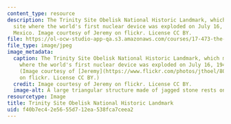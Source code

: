 ```yaml
---
content_type: resource
description: The Trinity Site Obelisk National Historic Landmark, which marks the
  site where the world's first nuclear device was exploded on July 16, 1945, in New
  Mexico. Image courtesy of Jeremy on flickr. License CC BY.
file: https://ol-ocw-studio-app-qa.s3.amazonaws.com/courses/17-473-the-politics-of-nuclear-proliferation-nuclear-history-strategy-and-statecraft-fall-2015/f40b7ec42e5655d712ea538fca7ceea2_17-473f15.jpg
file_type: image/jpeg
image_metadata:
  caption: The Trinity Site Obelisk National Historic Landmark, which marks the site
    where the world's first nuclear device was exploded on July 16, 1945, in New Mexico.
    (Image courtesy of [Jeremy](https://www.flickr.com/photos/jthoel/8073242824/in/photolist-dipzjj-ntWSGJ-nJoSpQ-dipwsH-dipuh7-dipB92-dipu7j-dipwaz-dipBnv-dipwj2-dipw98-dipzkE-dipw38-dipzhC-dipwfg-dipyZS-as6JCW-dipBsK-ntWRa5-58JExC-dipu2L-dipw1x-58Eunz-8PFany-dipw5D-dipBbZ-dipzdU-dipBpv-diptPN-dipyYG-diptMj-dipwvc-dipu61-dipBfM-dipzcU-dipz93-diptHE-dipvXH-dipz7C-dipBh8-dipBmx-dipzbW-dipz1Q-dipBaD-8PC1eT-HUULa-8PC2Wk-8PF8Tj-8PF1uw-8PF3gm)
    on flickr. License CC BY.)
  credit: Image courtesy of Jeremy on flickr. License CC BY.
  image-alt: A large triangular structure made of jagged stone rests on an empty plain.
resourcetype: Image
title: Trinity Site Obelisk National Historic Landmark
uid: f40b7ec4-2e56-55d7-12ea-538fca7ceea2
---
```

